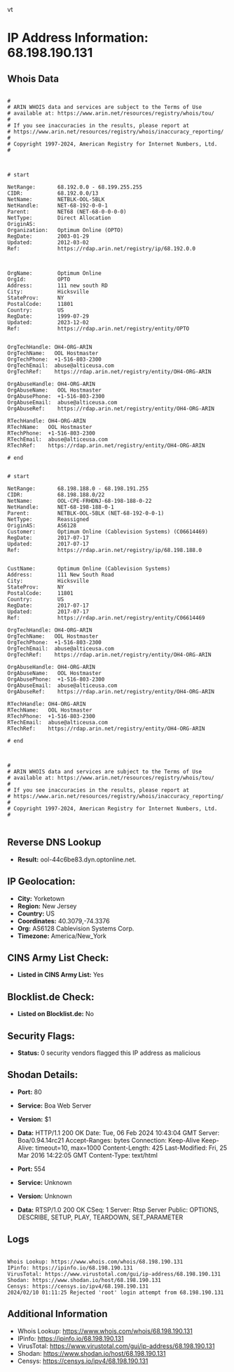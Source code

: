 vt
# IP Address Information: 68.198.190.131

## Whois Data
```

#
# ARIN WHOIS data and services are subject to the Terms of Use
# available at: https://www.arin.net/resources/registry/whois/tou/
#
# If you see inaccuracies in the results, please report at
# https://www.arin.net/resources/registry/whois/inaccuracy_reporting/
#
# Copyright 1997-2024, American Registry for Internet Numbers, Ltd.
#



# start

NetRange:       68.192.0.0 - 68.199.255.255
CIDR:           68.192.0.0/13
NetName:        NETBLK-OOL-5BLK
NetHandle:      NET-68-192-0-0-1
Parent:         NET68 (NET-68-0-0-0-0)
NetType:        Direct Allocation
OriginAS:       
Organization:   Optimum Online (OPTO)
RegDate:        2003-01-29
Updated:        2012-03-02
Ref:            https://rdap.arin.net/registry/ip/68.192.0.0



OrgName:        Optimum Online
OrgId:          OPTO
Address:        111 new south RD
City:           Hicksville
StateProv:      NY
PostalCode:     11801
Country:        US
RegDate:        1999-07-29
Updated:        2023-12-02
Ref:            https://rdap.arin.net/registry/entity/OPTO


OrgTechHandle: OH4-ORG-ARIN
OrgTechName:   OOL Hostmaster
OrgTechPhone:  +1-516-803-2300 
OrgTechEmail:  abuse@alticeusa.com
OrgTechRef:    https://rdap.arin.net/registry/entity/OH4-ORG-ARIN

OrgAbuseHandle: OH4-ORG-ARIN
OrgAbuseName:   OOL Hostmaster
OrgAbusePhone:  +1-516-803-2300 
OrgAbuseEmail:  abuse@alticeusa.com
OrgAbuseRef:    https://rdap.arin.net/registry/entity/OH4-ORG-ARIN

RTechHandle: OH4-ORG-ARIN
RTechName:   OOL Hostmaster
RTechPhone:  +1-516-803-2300 
RTechEmail:  abuse@alticeusa.com
RTechRef:    https://rdap.arin.net/registry/entity/OH4-ORG-ARIN

# end


# start

NetRange:       68.198.188.0 - 68.198.191.255
CIDR:           68.198.188.0/22
NetName:        OOL-CPE-FRHDNJ-68-198-188-0-22
NetHandle:      NET-68-198-188-0-1
Parent:         NETBLK-OOL-5BLK (NET-68-192-0-0-1)
NetType:        Reassigned
OriginAS:       AS6128
Customer:       Optimum Online (Cablevision Systems) (C06614469)
RegDate:        2017-07-17
Updated:        2017-07-17
Ref:            https://rdap.arin.net/registry/ip/68.198.188.0


CustName:       Optimum Online (Cablevision Systems)
Address:        111 New South Road
City:           Hicksville
StateProv:      NY
PostalCode:     11801
Country:        US
RegDate:        2017-07-17
Updated:        2017-07-17
Ref:            https://rdap.arin.net/registry/entity/C06614469

OrgTechHandle: OH4-ORG-ARIN
OrgTechName:   OOL Hostmaster
OrgTechPhone:  +1-516-803-2300 
OrgTechEmail:  abuse@alticeusa.com
OrgTechRef:    https://rdap.arin.net/registry/entity/OH4-ORG-ARIN

OrgAbuseHandle: OH4-ORG-ARIN
OrgAbuseName:   OOL Hostmaster
OrgAbusePhone:  +1-516-803-2300 
OrgAbuseEmail:  abuse@alticeusa.com
OrgAbuseRef:    https://rdap.arin.net/registry/entity/OH4-ORG-ARIN

RTechHandle: OH4-ORG-ARIN
RTechName:   OOL Hostmaster
RTechPhone:  +1-516-803-2300 
RTechEmail:  abuse@alticeusa.com
RTechRef:    https://rdap.arin.net/registry/entity/OH4-ORG-ARIN

# end



#
# ARIN WHOIS data and services are subject to the Terms of Use
# available at: https://www.arin.net/resources/registry/whois/tou/
#
# If you see inaccuracies in the results, please report at
# https://www.arin.net/resources/registry/whois/inaccuracy_reporting/
#
# Copyright 1997-2024, American Registry for Internet Numbers, Ltd.
#


```
## Reverse DNS Lookup
- **Result:** ool-44c6be83.dyn.optonline.net.

## IP Geolocation:
- **City:** Yorketown
- **Region:** New Jersey
- **Country:** US
- **Coordinates:** 40.3079,-74.3376
- **Org:** AS6128 Cablevision Systems Corp.
- **Timezone:** America/New_York

## CINS Army List Check:
- **Listed in CINS Army List:** 
Yes

## Blocklist.de Check:
- **Listed on Blocklist.de:** 
No

## Security Flags:
- **Status:** 0 security vendors flagged this IP address as malicious

## Shodan Details:
- **Port:** 80
- **Service:** Boa Web Server
- **Version:** $1
- **Data:** HTTP/1.1 200 OK
Date: Tue, 06 Feb 2024 10:43:04 GMT
Server: Boa/0.94.14rc21
Accept-Ranges: bytes
Connection: Keep-Alive
Keep-Alive: timeout=10, max=1000
Content-Length: 425
Last-Modified: Fri, 25 Mar 2016 14:22:05 GMT
Content-Type: text/html



- **Port:** 554
- **Service:** Unknown
- **Version:** Unknown
- **Data:** RTSP/1.0 200 OK
CSeq: 1
Server: Rtsp Server 
Public: OPTIONS, DESCRIBE, SETUP, PLAY, TEARDOWN, SET_PARAMETER



## Logs
```

Whois Lookup: https://www.whois.com/whois/68.198.190.131
IPinfo: https://ipinfo.io/68.198.190.131
VirusTotal: https://www.virustotal.com/gui/ip-address/68.198.190.131
Shodan: https://www.shodan.io/host/68.198.190.131
Censys: https://censys.io/ipv4/68.198.190.131
2024/02/10 01:11:25 Rejected 'root' login attempt from 68.198.190.131

```
## Additional Information
- Whois Lookup: https://www.whois.com/whois/68.198.190.131
- IPinfo: https://ipinfo.io/68.198.190.131
- VirusTotal: https://www.virustotal.com/gui/ip-address/68.198.190.131
- Shodan: https://www.shodan.io/host/68.198.190.131
- Censys: https://censys.io/ipv4/68.198.190.131

